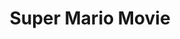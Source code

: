 ---
ee_id: '20'
site: '1'
type: '2'
long_id: 2005-001 Super Mario Movie
url: 2005-001-super-mario-movie
year: '2005'
medium: Modded Super Mario Brothers cartridge.
commission:
add_credit:
dims:
pitch: "​15 minute movie programmed onto a Mario Brothers cartridge."
ps: "​First check out the ROM below. You can load this up in a NES emulator to watch
  this movie. It’s better then the youtube, trust me! Also it’s legit. Also, check
  the related code section for a full blast of the entire working archive of the code
  for this project. Also buried in the code and its versions are bits of script (which
  we had been working on sporadically for a few years) and other loose ends. For the
  NES heads out there, the code also might be of interest because it contains a very
  simple built from scratch music sequencer, a rudimentary animation engine, and an
  RLE scheme to compress backgrounds."
live_url:
related:
title: Super Mario Movie
youtube: '{"id":"JN-WCA5-Qxs","url":"http:\/\/www.youtube.com\/embed\/JN-WCA5-Qxs?rel=0&wmode=opaque&hd=1","width":"640","height":"480","type":"youtube","title":"Cory
  Arcangel & Paper Rad - Super Mario Movie - 2005","description":"15 minute movie
  programmed onto a Mario Brothers","thumbnail_small":"http:\/\/img.youtube.com\/vi\/JN-WCA5-Qxs\/2.jpg","thumbnail_large":"http:\/\/img.youtube.com\/vi\/JN-WCA5-Qxs\/0.jpg","author":"coryarcangel","length":"875","embed":"%3Ciframe%20src%3D%22http%3A\/\/www.youtube.com\/embed\/JN-WCA5-Qxs%3Frel%3D0%26wmode%3Dopaque%26hd%3D1%22%20border%3D%220%22%20height%3D%22480%22%20width%3D%22640%22%3E%3C\/iframe%3E"}

  '
imgs: |-
  mario-movie-2005-001-cartridge-database-ih.jpg
  mario-movie-2005-001-screenshot-1-database-ih.jpg
  mario-movie-2005-001-screenshot-2-database-ih.jpg
  mario-movie-2005-001-screenshot-10-database-ih.jpg
  mario-movie-2005-001-screenshot-15-database-ih.jpg
  mario-movie-2005-001-screenshot-11-database-ih.jpg
subheading:
year2: '2005'
download: arcangel_paperrad_mariomovie.nes.zip
add_credits: Paper Rad
related_code: "[2199] [code-super-mario-movie] Super Mario Movie (Code)"
! '':
layout: things-i-made
---
